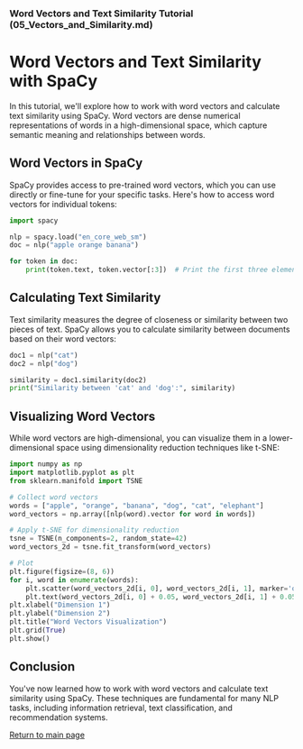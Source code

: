 ### Word Vectors and Text Similarity Tutorial (05_Vectors_and_Similarity.md)


# Word Vectors and Text Similarity with SpaCy

In this tutorial, we'll explore how to work with word vectors and calculate text similarity using SpaCy. Word vectors are dense numerical representations of words in a high-dimensional space, which capture semantic meaning and relationships between words.

## Word Vectors in SpaCy

SpaCy provides access to pre-trained word vectors, which you can use directly or fine-tune for your specific tasks. Here's how to access word vectors for individual tokens:

```python
import spacy

nlp = spacy.load("en_core_web_sm")
doc = nlp("apple orange banana")

for token in doc:
    print(token.text, token.vector[:3])  # Print the first three elements of each word's vector
```

## Calculating Text Similarity

Text similarity measures the degree of closeness or similarity between two pieces of text. SpaCy allows you to calculate similarity between documents based on their word vectors:

```python
doc1 = nlp("cat")
doc2 = nlp("dog")

similarity = doc1.similarity(doc2)
print("Similarity between 'cat' and 'dog':", similarity)
```

## Visualizing Word Vectors

While word vectors are high-dimensional, you can visualize them in a lower-dimensional space using dimensionality reduction techniques like t-SNE:

```python
import numpy as np
import matplotlib.pyplot as plt
from sklearn.manifold import TSNE

# Collect word vectors
words = ["apple", "orange", "banana", "dog", "cat", "elephant"]
word_vectors = np.array([nlp(word).vector for word in words])

# Apply t-SNE for dimensionality reduction
tsne = TSNE(n_components=2, random_state=42)
word_vectors_2d = tsne.fit_transform(word_vectors)

# Plot
plt.figure(figsize=(8, 6))
for i, word in enumerate(words):
    plt.scatter(word_vectors_2d[i, 0], word_vectors_2d[i, 1], marker='o', color='blue')
    plt.text(word_vectors_2d[i, 0] + 0.05, word_vectors_2d[i, 1] + 0.05, word, fontsize=12)
plt.xlabel("Dimension 1")
plt.ylabel("Dimension 2")
plt.title("Word Vectors Visualization")
plt.grid(True)
plt.show()
```

## Conclusion

You've now learned how to work with word vectors and calculate text similarity using SpaCy. These techniques are fundamental for many NLP tasks, including information retrieval, text classification, and recommendation systems.

[Return to main page](../README.md)
